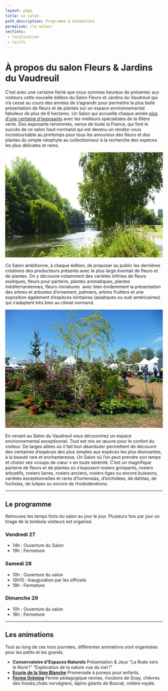 ```yaml
---
layout: page
title: Le salon
path_description: Programme & Animations
permalink: /le-salon/
sections: 
 - localisation
 - tarifs
---
```



# À propos du salon Fleurs&nbsp;&&nbsp;Jardins du Vaudreuil

C’est avec une certaine fierté que nous sommes heureux de présenter aux visiteurs cette nouvelle édition du Salon Fleurs et Jardins du Vaudreuil qui n’a cessé au cours des années de s’agrandir pour permettre la plus belle présentation de fleurs et de plantes sur un espace environnemental fabuleux de plus de 6 hectares. Un Salon qui accueille chaque année [plus d'une centaine d'exposants](/exposants) avec les meilleurs spécialistes de la filière verte. Des exposants renommés, venus de toute la France, qui font le succès de ce salon haut-normand qui est devenu un rendez-vous incontournable au printemps pour tous les amoureux des fleurs et des plantes du simple néophyte au collectionneur à la recherche des espèces les plus délicates et rares. 

![Vue du salon dans un espace environnemental exceptionnel](/assets/medias/vue-du-salon.jpg)

Ce Salon ambitionne, à chaque édition, de proposer au public les dernières créations des producteurs présents avec le plus large éventail de fleurs et de plantes. On y découvre notamment des variétés infinies de fleurs exotiques, fleurs pour parterre, plantes aromatiques, plantes méditerranéennes, fleurs miniatures  avec bien évidemment la présentation des arbres et arbustes d’ornement, palmiers, arbres fruitiers et une exposition également d’espèces lointaines (asiatiques ou sud-américaines) qui s’adaptent très bien au climat normand.

![Vue du salon et de ses allées](/assets/medias/vue-du-salon-3.jpg)

En venant au Salon du Vaudreuil vous découvrirez un espace environnemental exceptionnel. Tout est mis en œuvre pour le confort du visiteur. De larges allées où il fait bon déambuler permettent de découvrir des centaines d’espèces des plus simples aux espèces les plus étonnantes, à la beauté rare et enchanteresse. Un Salon où l’on peut prendre son temps et choisir  ses «coups de cœur » en toute sérénité. C’est un magnifique parterre de fleurs et de plantes où s’exposent rosiers grimpants, rosiers arbustifs, rosiers lianes, rosiers anciens, rosiers tiges ou encore buissons, variétés exceptionnelles et rares d’hortensias, d’orchidées, de dahlias,  de fuchsias, de tulipes ou encore de rhododendrons.

---

## Le programme
Retrouvez les temps forts du salon au jour le jour. Plusieurs fois par jour un tirage de la tombola visiteurs est organisé.

### Vendredi 27
- 14h : Ouverture du Salon
- 19h : Fermeture

### Samedi 28
- 10h : Ouverture du salon
- 10h15 : Inauguration par les officiels
- 19h : Fermeture

### Dimanche 29
- 10h : Ouverture du salon
- 18h : Fermeture

---

## Les animations
Tout au long de ces trois journées, différentes animations sont organisées pour les petits et les grands.
- **Conservatoire d'Espaces Naturels** Présentation & Jeux “La Ruée vers le Nord !” “Exploration de la nature vue du ciel !”
- **[Ecurie de la Voie Blanche](http://www.ecurie-voie-blanche.fr/)** Promenade à poneys pour enfants.
- **[Ferme Gröning](http://crffm-normandie.wixsite.com/ferme-groning)** Ferme pédagogique rennes, moutons de Soay, chèvres des fossés,chats norvégiens, lapins géants de Boucat, volière royale.

